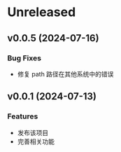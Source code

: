 # Unreleased

## v0.0.5 (2024-07-16)

### Bug Fixes

- 修复 path 路径在其他系统中的错误

## v0.0.1 (2024-07-13)

### Features

- 发布该项目
- 完善相关功能
